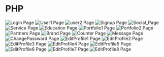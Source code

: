 # PHP
![Login Page](https://github.com/ayrin-anwar/PHP/blob/abf6bf5500617a206508125f56f6fe5275506827/Screenshot%20(453).png)
![User1 Page](https://github.com/ayrin-anwar/PHP/blob/abf6bf5500617a206508125f56f6fe5275506827/Screenshot%20(454).png)
![user2 Page](https://github.com/ayrin-anwar/PHP/blob/abf6bf5500617a206508125f56f6fe5275506827/Screenshot%20(455).png)
![Signup Page](https://github.com/ayrin-anwar/PHP/blob/abf6bf5500617a206508125f56f6fe5275506827/Screenshot%20(456).png)
![Social_Page](https://github.com/ayrin-anwar/PHP/blob/e8c403f04ae4d82b23fbe10eeb008cfd33188536/Screenshot%20(439).png)
![Service Page](https://github.com/ayrin-anwar/PHP/blob/b90b8461a18762e64c038e22a2ad3a6f3cb66bf8/Screenshot%20(440).png)
![Education Page](https://github.com/ayrin-anwar/PHP/blob/7f96d60a6e48df5d00de9b887e5470b43c6b737d/Screenshot%20(441).png)
![Portfolio1 Page](https://github.com/ayrin-anwar/PHP/blob/7f96d60a6e48df5d00de9b887e5470b43c6b737d/Screenshot%20(442).png)
![Portfolio2 Page](https://github.com/ayrin-anwar/PHP/blob/7f96d60a6e48df5d00de9b887e5470b43c6b737d/Screenshot%20(443).png)
![Partners Page](https://github.com/ayrin-anwar/PHP/blob/7f96d60a6e48df5d00de9b887e5470b43c6b737d/Screenshot%20(444).png)
![Brand Page](https://github.com/ayrin-anwar/PHP/blob/43e6375ce2db80df02293eead470d091b4b5ce76/Screenshot%20(445).png)
![Counter Page](https://github.com/ayrin-anwar/PHP/blob/43e6375ce2db80df02293eead470d091b4b5ce76/Screenshot%20(446).png)
![Message Page](https://github.com/ayrin-anwar/PHP/blob/43e6375ce2db80df02293eead470d091b4b5ce76/Screenshot%20(447).png)
![ChangePassword Page](https://github.com/ayrin-anwar/PHP/blob/a43c538c5b5799354fc689a409e35b21045714d1/Screenshot%20(448).png)
![EditProfile1 Page](https://github.com/ayrin-anwar/PHP/blob/a43c538c5b5799354fc689a409e35b21045714d1/Screenshot%20(449).png)
![EditProfile2 Page](https://github.com/ayrin-anwar/PHP/blob/a43c538c5b5799354fc689a409e35b21045714d1/Screenshot%20(450).png)
![EditProfile3 Page](https://github.com/ayrin-anwar/PHP/blob/2f64f967d7a00db37649def68294a19946062f63/Screenshot%20(457).png)
![EditProfile4 Page](https://github.com/ayrin-anwar/PHP/blob/2f64f967d7a00db37649def68294a19946062f63/Screenshot%20(458).png)
![EditProfile5 Page](https://github.com/ayrin-anwar/PHP/blob/2f64f967d7a00db37649def68294a19946062f63/Screenshot%20(459).png)
![EditProfile6 Page](https://github.com/ayrin-anwar/PHP/blob/2f64f967d7a00db37649def68294a19946062f63/Screenshot%20(460).png)
![EditProfile7 Page](https://github.com/ayrin-anwar/PHP/blob/2f64f967d7a00db37649def68294a19946062f63/Screenshot%20(461).png)
![EditProfile8 Page](https://github.com/ayrin-anwar/PHP/blob/2f64f967d7a00db37649def68294a19946062f63/Screenshot%20(462).png)




